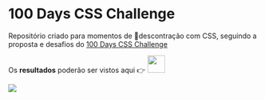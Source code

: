 # 100 Days CSS Challenge

Repositório criado para momentos de :tada:descontração com CSS, seguindo a proposta e desafios do [100 Days CSS Challenge](https://100dayscss.com/)

Os **resultados** poderão ser vistos aqui :point_right: <a href="https://codepen.io/araujo6_6"><img src="https://blog.codepen.io/wp-content/uploads/2012/06/Button-Fill-Black-Large.png" width="35"></a>

![](https://css-weekly.com/wp-content/uploads/2018/10/100-days-css-challenge.jpg)

